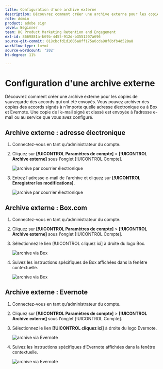 ```yaml
---
title: Configuration d'une archive externe
description: Découvrez comment créer une archive externe pour les copies de sauvegarde des accords qui ont été envoyés.
role: Admin
product: adobe sign
level: Beginner
team: DC Product Marketing Retention and Engagement
exl-id: 8669881a-b69b-4455-912d-b3551207a696
source-git-commit: 018cbcfd1d1605a8ff175a0cda98f0bfb4d528a8
workflow-type: tm+mt
source-wordcount: '202'
ht-degree: 11%

---
```


# Configuration d&#39;une archive externe

Découvrez comment créer une archive externe pour les copies de sauvegarde des accords qui ont été envoyés. Vous pouvez archiver des copies des accords signés à n’importe quelle adresse électronique ou à Box et Evernote. Une copie de l’e-mail signé et classé est envoyée à l’adresse e-mail ou au service que vous avez configuré.

## Archive externe : adresse électronique

1. Connectez-vous en tant qu’administrateur du compte.

1. Cliquez sur **[!UICONTROL Paramètres de compte]** > **[!UICONTROL Archive externe]** sous l&#39;onglet [!UICONTROL Compte].

   ![archive par courrier électronique](../assets/archiveemail1.png)

1. Entrez l&#39;adresse e-mail de l&#39;archive et cliquez sur **[!UICONTROL Enregistrer les modifications]**.

   ![archive par courrier électronique](../assets/archiveemail2.png)

## Archive externe : Box.com

1. Connectez-vous en tant qu’administrateur du compte.

1. Cliquez sur **[!UICONTROL Paramètres de compte]** > **[!UICONTROL Archive externe]** sous l&#39;onglet [!UICONTROL Compte].

1. Sélectionnez le lien [!UICONTROL cliquez ici] à droite du logo Box.

   ![archive via Box](../assets/archivebox1.png)

1. Suivez les instructions spécifiques de Box affichées dans la fenêtre contextuelle. 

   ![archive via Box](../assets/archivebox2.png)

## Archive externe : Evernote

1. Connectez-vous en tant qu’administrateur du compte.

1. Cliquez sur **[!UICONTROL Paramètres de compte]** > **[!UICONTROL Archive externe]** sous l&#39;onglet [!UICONTROL Compte].

1. Sélectionnez le lien **[!UICONTROL cliquez ici]** à droite du logo Evernote.

   ![archive via Evernote](../assets/archiveevernote1.png)

1. Suivez les instructions spécifiques d’Evernote affichées dans la fenêtre contextuelle. 

   ![archive via Evernote](../assets/archiveevernote2.png)
